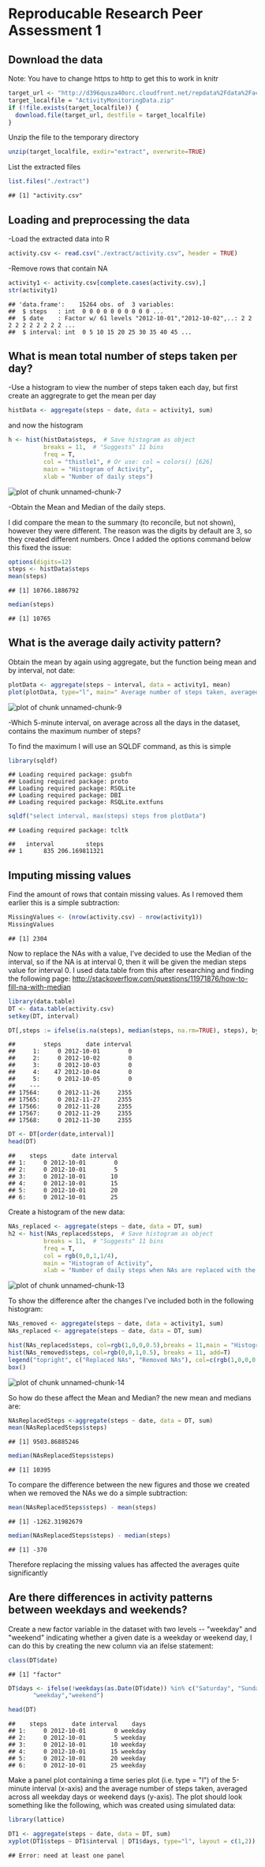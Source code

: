 Reproducable Research Peer Assessment 1
========================================================

## Download the data 
Note: You have to change https to http to get this to work in knitr


```r
target_url <- "http://d396qusza40orc.cloudfront.net/repdata%2Fdata%2Factivity.zip"
target_localfile = "ActivityMonitoringData.zip"
if (!file.exists(target_localfile)) {
  download.file(target_url, destfile = target_localfile) 
}
```

Unzip the file to the temporary directory

```r
unzip(target_localfile, exdir="extract", overwrite=TRUE)
```

List the extracted files

```r
list.files("./extract")
```

```
## [1] "activity.csv"
```

## Loading and preprocessing the data
-Load the extracted data into R

```r
activity.csv <- read.csv("./extract/activity.csv", header = TRUE)
```

-Remove rows that contain NA

```r
activity1 <- activity.csv[complete.cases(activity.csv),]
str(activity1)
```

```
## 'data.frame':	15264 obs. of  3 variables:
##  $ steps   : int  0 0 0 0 0 0 0 0 0 0 ...
##  $ date    : Factor w/ 61 levels "2012-10-01","2012-10-02",..: 2 2 2 2 2 2 2 2 2 2 ...
##  $ interval: int  0 5 10 15 20 25 30 35 40 45 ...
```

## What is mean total number of steps taken per day?
-Use a histogram to view the number of steps taken each day, but first create an aggregrate to get the mean per day


```r
histData <- aggregate(steps ~ date, data = activity1, sum)
```

and now the histogram

```r
h <- hist(histData$steps,  # Save histogram as object
          breaks = 11,  # "Suggests" 11 bins
          freq = T,
          col = "thistle1", # Or use: col = colors() [626]
          main = "Histogram of Activity",
          xlab = "Number of daily steps")
```

![plot of chunk unnamed-chunk-7](figure/unnamed-chunk-7.png) 

-Obtain the Mean and Median of the daily steps.

I did compare the mean to the summary (to reconcile, but not shown), however they were different.  The reason was the digits by default are 3, so they created different numbers.  Once I added the options command below this fixed the issue:


```r
options(digits=12)
steps <- histData$steps
mean(steps)
```

```
## [1] 10766.1886792
```

```r
median(steps)
```

```
## [1] 10765
```

## What is the average daily activity pattern?

Obtain the mean by again using aggregate, but the function being mean and by interval, not date:


```r
plotData <- aggregate(steps ~ interval, data = activity1, mean)
plot(plotData, type="l", main=" Average number of steps taken, averaged across all days")
```

![plot of chunk unnamed-chunk-9](figure/unnamed-chunk-9.png) 

-Which 5-minute interval, on average across all the days in the dataset, contains the maximum number of steps?

To find the maximum I will use an SQLDF command, as this is simple

```r
library(sqldf)
```

```
## Loading required package: gsubfn
## Loading required package: proto
## Loading required package: RSQLite
## Loading required package: DBI
## Loading required package: RSQLite.extfuns
```

```r
sqldf("select interval, max(steps) steps from plotData")
```

```
## Loading required package: tcltk
```

```
##   interval         steps
## 1      835 206.169811321
```


## Imputing missing values
Find the amount of rows that contain missing values.  As I removed them earlier this is a simple subtraction:


```r
MissingValues <- (nrow(activity.csv) - nrow(activity1))
MissingValues
```

```
## [1] 2304
```

Now to replace the NAs with a value, I've decided to use the Median of the interval, so if the NA is at interval 0, then it will be given the median steps value for interval 0.  I used data.table from this after researching and finding the following page: http://stackoverflow.com/questions/11971876/how-to-fill-na-with-median


```r
library(data.table)
DT <- data.table(activity.csv)
setkey(DT, interval)

DT[,steps := ifelse(is.na(steps), median(steps, na.rm=TRUE), steps), by=interval]
```

```
##        steps       date interval
##     1:     0 2012-10-01        0
##     2:     0 2012-10-02        0
##     3:     0 2012-10-03        0
##     4:    47 2012-10-04        0
##     5:     0 2012-10-05        0
##    ---                          
## 17564:     0 2012-11-26     2355
## 17565:     0 2012-11-27     2355
## 17566:     0 2012-11-28     2355
## 17567:     0 2012-11-29     2355
## 17568:     0 2012-11-30     2355
```

```r
DT <- DT[order(date,interval)]
head(DT)
```

```
##    steps       date interval
## 1:     0 2012-10-01        0
## 2:     0 2012-10-01        5
## 3:     0 2012-10-01       10
## 4:     0 2012-10-01       15
## 5:     0 2012-10-01       20
## 6:     0 2012-10-01       25
```

Create a histogram of the new data:

```r
NAs_replaced <- aggregate(steps ~ date, data = DT, sum)
h2 <- hist(NAs_replaced$steps,  # Save histogram as object
          breaks = 11,  # "Suggests" 11 bins
          freq = T,
          col = rgb(0,0,1,1/4), 
          main = "Histogram of Activity",
          xlab = "Number of daily steps when NAs are replaced with the interval Median")
```

![plot of chunk unnamed-chunk-13](figure/unnamed-chunk-13.png) 

To show the difference after the changes I've included both in the following histogram:

```r
NAs_removed <- aggregate(steps ~ date, data = activity1, sum)
NAs_replaced <- aggregate(steps ~ date, data = DT, sum)

hist(NAs_replaced$steps, col=rgb(1,0,0,0.5),breaks = 11,main = "Histogram of Activity", xlab="Variable")
hist(NAs_removed$steps, col=rgb(0,0,1,0.5), breaks = 11, add=T)
legend("topright", c("Replaced NAs", "Removed NAs"), col=c(rgb(1,0,0,0.5), rgb(0,0,1,0.5)), lwd=10)
box()
```

![plot of chunk unnamed-chunk-14](figure/unnamed-chunk-14.png) 

So how do these affect the Mean and Median? the new mean and medians are:

```r
NAsReplacedSteps <-aggregate(steps ~ date, data = DT, sum)
mean(NAsReplacedSteps$steps)
```

```
## [1] 9503.86885246
```

```r
median(NAsReplacedSteps$steps)
```

```
## [1] 10395
```

To compare the difference between the new figures and those we created when we removed the NAs we do a simple subtraction:

```r
mean(NAsReplacedSteps$steps) - mean(steps)
```

```
## [1] -1262.31982679
```

```r
median(NAsReplacedSteps$steps) - median(steps)
```

```
## [1] -370
```

Therefore replacing the missing values has affected the averages quite significantly

## Are there differences in activity patterns between weekdays and weekends?

Create a new factor variable in the dataset with two levels -- "weekday" and "weekend" indicating whether a given date is a weekday or weekend day, I can do this  by creating the new column via an ifelse statement:


```r
class(DT$date)
```

```
## [1] "factor"
```

```r
DT$days <- ifelse(!weekdays(as.Date(DT$date)) %in% c("Saturday", "Sunday"),
       "weekday","weekend")

head(DT)
```

```
##    steps       date interval    days
## 1:     0 2012-10-01        0 weekday
## 2:     0 2012-10-01        5 weekday
## 3:     0 2012-10-01       10 weekday
## 4:     0 2012-10-01       15 weekday
## 5:     0 2012-10-01       20 weekday
## 6:     0 2012-10-01       25 weekday
```

Make a panel plot containing a time series plot (i.e. type = "l") of the 5-minute interval (x-axis) and the average number of steps taken, averaged across all weekday days or weekend days (y-axis). The plot should look something like the following, which was created using simulated data:


```r
library(lattice)

DT1 <- aggregate(steps ~ date, data = DT, sum)
xyplot(DT1$steps ~ DT1$interval | DT1$days, type="l", layout = c(1,2))
```

```
## Error: need at least one panel
```
